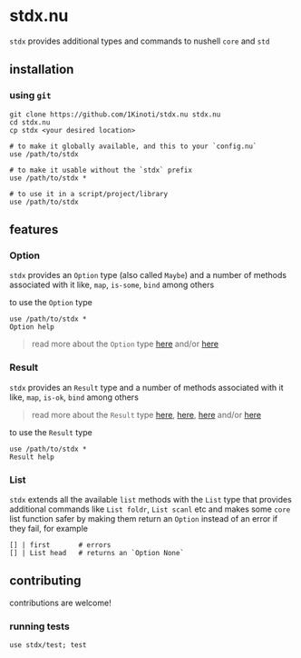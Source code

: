 # stdx.nu

`stdx` provides additional types and commands to nushell `core` and `std`

## installation

### using `git`

```nushell
git clone https://github.com/1Kinoti/stdx.nu stdx.nu
cd stdx.nu
cp stdx <your desired location>

# to make it globally available, and this to your `config.nu`
use /path/to/stdx

# to make it usable without the `stdx` prefix
use /path/to/stdx *

# to use it in a script/project/library
use /path/to/stdx
```

## features

### Option

`stdx` provides an `Option` type (also called `Maybe`) and a number
of methods associated with it like, `map`, `is-some`, `bind` among others

to use the `Option` type
```nushell
use /path/to/stdx *
Option help
```

> read more about the `Option` type [here][001] and/or [here][002]

### Result

`stdx` provides an `Result` type and a number of methods associated
with it like, `map`, `is-ok`, `bind` among others

> read more about the `Result` type [here][003], [here][004],
> [here][005] and/or [here][006]

to use the `Result` type
```nushell
use /path/to/stdx *
Result help
```

### List

`stdx` extends all the available `list` methods with the `List` type
that provides additional commands like `List foldr`, `List scanl` etc
and makes some `core` list function safer by making them return an `Option`
instead of an error if they fail, for example

```
[] | first       # errors
[] | List head   # returns an `Option None`
```

## contributing

contributions are welcome!

### running tests

```nushell
use stdx/test; test
```

[001]: https://doc.rust-lang.org/std/option/index.html "option.rs"
[002]: https://hackage.haskell.org/package/base-4.18.0.0/docs/Data-Maybe.html "maybe.hs"
[003]: https://doc.rust-lang.org/std/result/index.html "result.rs"
[004]: https://hackage.haskell.org/package/base-4.18.0.0/docs/Data-Either.html "either.hs"
[005]: https://hackage.haskell.org/package/validation "validation.hs"
[006]: https://docs.rs/itertools/latest/itertools/enum.Either.html "either.rs"
